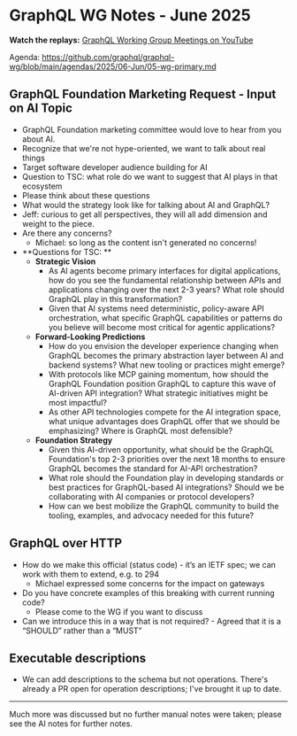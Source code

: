 # GraphQL WG Notes - June 2025

**Watch the replays:**
[GraphQL Working Group Meetings on YouTube](https://www.youtube.com/playlist?list=PLP1igyLx8foH30_sDnEZnxV_8pYW3SDtb)

Agenda:
https://github.com/graphql/graphql-wg/blob/main/agendas/2025/06-Jun/05-wg-primary.md

## GraphQL Foundation Marketing Request - Input on AI Topic

- GraphQL Foundation marketing committee would love to hear from you about AI.
- Recognize that we're not hype-oriented, we want to talk about real things
- Target software developer audience building for AI
- Question to TSC: what role do we want to suggest that AI plays in that
  ecosystem
- Please think about these questions
- What would the strategy look like for talking about AI and GraphQL?
- Jeff: curious to get all perspectives, they will all add dimension and weight
  to the piece.
- Are there any concerns?
  - Michael: so long as the content isn't generated no concerns!
- **Questions for TSC: **
  - **Strategic Vision**
    - As AI agents become primary interfaces for digital applications, how do
      you see the fundamental relationship between APIs and applications
      changing over the next 2-3 years? What role should GraphQL play in this
      transformation?
    - Given that AI systems need deterministic, policy-aware API orchestration,
      what specific GraphQL capabilities or patterns do you believe will become
      most critical for agentic applications?
  - **Forward-Looking Predictions**
    - How do you envision the developer experience changing when GraphQL becomes
      the primary abstraction layer between AI and backend systems? What new
      tooling or practices might emerge?
    - With protocols like MCP gaining momentum, how should the GraphQL
      Foundation position GraphQL to capture this wave of AI-driven API
      integration? What strategic initiatives might be most impactful?
    - As other API technologies compete for the AI integration space, what
      unique advantages does GraphQL offer that we should be emphasizing? Where
      is GraphQL most defensible?
  - **Foundation Strategy**
    - Given this AI-driven opportunity, what should be the GraphQL Foundation's
      top 2-3 priorities over the next 18 months to ensure GraphQL becomes the
      standard for AI-API orchestration?
    - What role should the Foundation play in developing standards or best
      practices for GraphQL-based AI integrations? Should we be collaborating
      with AI companies or protocol developers?
    - How can we best mobilize the GraphQL community to build the tooling,
      examples, and advocacy needed for this future?

## GraphQL over HTTP

- How do we make this official (status code) - it’s an IETF spec; we can work
  with them to extend, e.g. to 294
  - Michael expressed some concerns for the impact on gateways
- Do you have concrete examples of this breaking with current running code?
  - Please come to the WG if you want to discuss
- Can we introduce this in a way that is not required? - Agreed that it is a
  “SHOULD” rather than a “MUST”

## Executable descriptions

- We can add descriptions to the schema but not operations. There's already a PR
  open for operation descriptions; I've brought it up to date.

---

Much more was discussed but no further manual notes were taken; please see the
AI notes for further notes.
